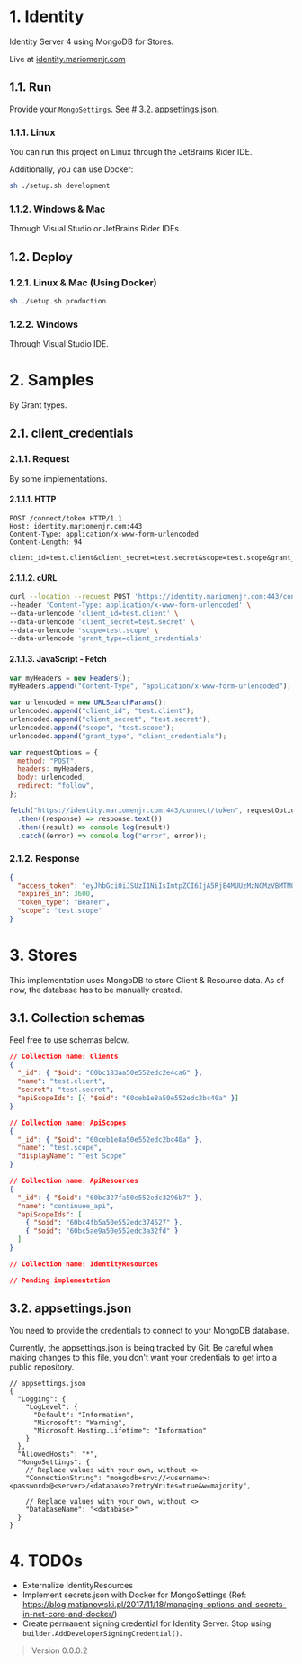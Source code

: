 # 1. Identity

Identity Server 4 using MongoDB for Stores.

Live at [identity.mariomenjr.com](https://identity.mariomenjr.com/)

## 1.1. Run

Provide your `MongoSettings`. See [# 3.2. appsettings.json](#32-appsettingsjson).

### 1.1.1. Linux

You can run this project on Linux through the JetBrains Rider IDE.

Additionally, you can use Docker:

```bash
sh ./setup.sh development
```

### 1.1.2. Windows & Mac

Through Visual Studio or JetBrains Rider IDEs.

## 1.2. Deploy

### 1.2.1. Linux & Mac (Using Docker)

```bash
sh ./setup.sh production
```

### 1.2.2. Windows

Through Visual Studio IDE.

# 2. Samples

By Grant types.

## 2.1. client_credentials

### 2.1.1. Request

By some implementations.

#### 2.1.1.1. HTTP

```http
POST /connect/token HTTP/1.1
Host: identity.mariomenjr.com:443
Content-Type: application/x-www-form-urlencoded
Content-Length: 94

client_id=test.client&client_secret=test.secret&scope=test.scope&grant_type=client_credentials
```

#### 2.1.1.2. cURL

```bash
curl --location --request POST 'https://identity.mariomenjr.com:443/connect/token' \
--header 'Content-Type: application/x-www-form-urlencoded' \
--data-urlencode 'client_id=test.client' \
--data-urlencode 'client_secret=test.secret' \
--data-urlencode 'scope=test.scope' \
--data-urlencode 'grant_type=client_credentials'
```

#### 2.1.1.3. JavaScript - Fetch

```javascript
var myHeaders = new Headers();
myHeaders.append("Content-Type", "application/x-www-form-urlencoded");

var urlencoded = new URLSearchParams();
urlencoded.append("client_id", "test.client");
urlencoded.append("client_secret", "test.secret");
urlencoded.append("scope", "test.scope");
urlencoded.append("grant_type", "client_credentials");

var requestOptions = {
  method: "POST",
  headers: myHeaders,
  body: urlencoded,
  redirect: "follow",
};

fetch("https://identity.mariomenjr.com:443/connect/token", requestOptions)
  .then((response) => response.text())
  .then((result) => console.log(result))
  .catch((error) => console.log("error", error));
```

### 2.1.2. Response

```json
{
  "access_token": "eyJhbGciOiJSUzI1NiIsImtpZCI6IjA5RjE4MUUzMzNCMzVBMTM0RTQ3MjE1ODZENjgyRjUwIiwidHlwIjoiYXQrand0In0.eyJuYmYiOjE2MjQxNjExNDMsImV4cCI6MTYyNDE2NDc0MywiaXNzIjoiaHR0cDovL2lkZW50aXR5Lm1hcmlvbWVuanIuY29tIiwiY2xpZW50X2lkIjoidGVzdC5jbGllbnQiLCJqdGkiOiIyNTc5MEM0QUZGNzQ3NTZDNzM5RjQ4RjEzRkUyMDc2RSIsImlhdCI6MTYyNDE2MTE0Mywic2NvcGUiOlsidGVzdC5zY29wZSJdfQ.sm91IYPIn2O5c1BukDrhJPYMqmFl48f5CBaDdpUCrCdWt9oUKCF_w4etyfEbb7wfb94zzbxOQvdLCVQKshh7abFaA5AGgi9jBDkrpEBIxwlnNcjNAo6GG_W1h9lZ9BdxW3kXSUEvL8h1JQMbWRiaQmJcrJCH0m-Nv2NiRDSJ0rJyes73Aa2IVHJRwQ4WvwdNxRLE5Zg03w9X70_KARN7rdppkZiyEZCoCpR-58DVxlhs6uJuetFIE-sUCpb52xTM3u5-0uZm3VgsP41boc0BfAuSt71RnDhf9-flCoRezAXcBSCXymiaxiUTRETAQsDXSKAwWG33Zb3_m9joEHijVg",
  "expires_in": 3600,
  "token_type": "Bearer",
  "scope": "test.scope"
}
```

# 3. Stores

This implementation uses MongoDB to store Client & Resource data. As of now, the database has to be manually created.

## 3.1. Collection schemas

Feel free to use schemas below.

```json
// Collection name: Clients
{
  "_id": { "$oid": "60bc183aa50e552edc2e4ca6" },
  "name": "test.client",
  "secret": "test.secret",
  "apiScopeIds": [{ "$oid": "60ceb1e8a50e552edc2bc40a" }]
}
```

```json
// Collection name: ApiScopes
{
  "_id": { "$oid": "60ceb1e8a50e552edc2bc40a" },
  "name": "test.scope",
  "displayName": "Test Scope"
}
```

```json
// Collection name: ApiResources
{
  "_id": { "$oid": "60bc327fa50e552edc3296b7" },
  "name": "continuee_api",
  "apiScopeIds": [
    { "$oid": "60bc4fb5a50e552edc374527" },
    { "$oid": "60bc5ae9a50e552edc3a32fd" }
  ]
}
```

```json
// Collection name: IdentityResources

// Pending implementation
```

## 3.2. appsettings.json

You need to provide the credentials to connect to your MongoDB database.

Currently, the appsettings.json is being tracked by Git. Be careful when making changes to this file, you don't want your credentials to get into a public repository.

```json5
// appsettings.json
{
  "Logging": {
    "LogLevel": {
      "Default": "Information",
      "Microsoft": "Warning",
      "Microsoft.Hosting.Lifetime": "Information"
    }
  },
  "AllowedHosts": "*",
  "MongoSettings": {
    // Replace values with your own, without <>
    "ConnectionString": "mongodb+srv://<username>:<password>@<server>/<database>?retryWrites=true&w=majority",

    // Replace values with your own, without <>
    "DatabaseName": "<database>"
  }
}
```

# 4. TODOs

- Externalize IdentityResources
- Implement secrets.json with Docker for MongoSettings (Ref: https://blog.matjanowski.pl/2017/11/18/managing-options-and-secrets-in-net-core-and-docker/)
- Create permanent signing credential for Identity Server. Stop using `builder.AddDeveloperSigningCredential()`.

> Version 0.0.0.2